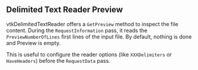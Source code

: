 ## Delimited Text Reader Preview

vtkDelimitedTextReader offers a `GetPreview` method to inspect the file
content.  During the `RequestInformation` pass, it reads the
`PreviewNumberOfLines` first lines of the input file.  By default, nothing is
done and Preview is empty.

This is useful to configure the reader options (like `XXXDelimiters` or
`HaveHeaders`) before the `RequestData` pass.
